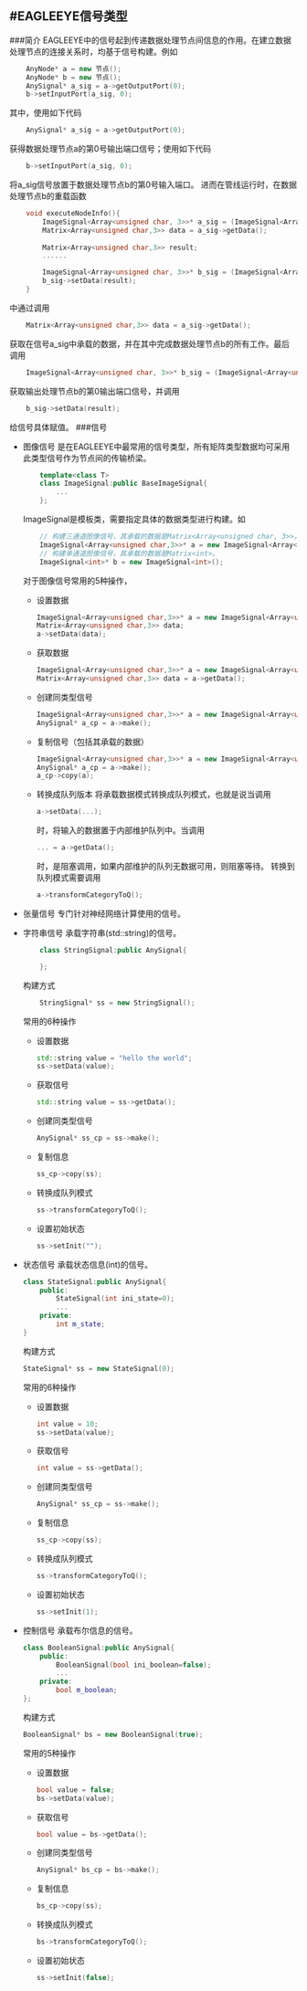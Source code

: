 #EAGLEEYE信号类型
----
###简介
EAGLEEYE中的信号起到传递数据处理节点间信息的作用。在建立数据处理节点的连接关系时，均基于信号构建。例如
```c++
    AnyNode* a = new 节点();
    AnyNode* b = new 节点();
    AnySignal* a_sig = a->getOutputPort(0);
    b->setInputPort(a_sig, 0);
```
其中，使用如下代码
```c++
    AnySignal* a_sig = a->getOutputPort(0);
```
获得数据处理节点a的第0号输出端口信号；使用如下代码
```c++
    b->setInputPort(a_sig, 0);
```
将a_sig信号放置于数据处理节点b的第0号输入端口。
进而在管线运行时，在数据处理节点b的重载函数
```c++
    void executeNodeInfo(){
        ImageSignal<Array<unsigned char, 3>>* a_sig = (ImageSignal<Array<unsigned char, 3>>*)b->getInputPort(0);
        Matrix<Array<unsigned char,3>> data = a_sig->getData();
        
        Matrix<Array<unsigned char,3>> result;
        ......

        ImageSignal<Array<unsigned char, 3>>* b_sig = (ImageSignal<Array<unsigned char, 3>>*)b->getOutputPort(0);
        b_sig->setData(result);
    }
```
中通过调用
```c++
    Matrix<Array<unsigned char,3>> data = a_sig->getData();
```
获取在信号a_sig中承载的数据，并在其中完成数据处理节点b的所有工作。最后调用
```c++
    ImageSignal<Array<unsigned char, 3>>* b_sig = (ImageSignal<Array<unsigned char, 3>>*)b->getOutputPort(0);
```
获取输出处理节点b的第0输出端口信号，并调用
```c++
    b_sig->setData(result);
```
给信号具体赋值。
###信号
* 图像信号
    是在EAGLEEYE中最常用的信号类型，所有矩阵类型数据均可采用此类型信号作为节点间的传输桥梁。
    ```c++
        template<class T>
        class ImageSignal:public BaseImageSignal{
            ...
        };
    ```
    ImageSignal是模板类，需要指定具体的数据类型进行构建。如
    ```c++
        // 构建三通道图像信号，其承载的数据是Matrix<Array<unsigned char, 3>>。
        ImageSignal<Array<unsigned char,3>>* a = new ImageSignal<Array<unsigned char,3>>();
        // 构建单通道图像信号，其承载的数据是Matrix<int>。
        ImageSignal<int>* b = new ImageSignal<int>();
    ```
    
    对于图像信号常用的5种操作，
    * 设置数据
        ```c++
        ImageSignal<Array<unsigned char,3>>* a = new ImageSignal<Array<unsigned char,3>>();
        Matrix<Array<unsigned char,3>> data;
        a->setData(data);
        ```
    * 获取数据
        ```c++
        ImageSignal<Array<unsigned char,3>>* a = new ImageSignal<Array<unsigned char,3>>();
        Matrix<Array<unsigned char,3>> data = a->getData();
        ```
    * 创建同类型信号
        ```c++
        ImageSignal<Array<unsigned char,3>>* a = new ImageSignal<Array<unsigned char,3>>();
        AnySignal* a_cp = a->make();
        ```
    * 复制信号（包括其承载的数据）
        ```c++
        ImageSignal<Array<unsigned char,3>>* a = new ImageSignal<Array<unsigned char,3>>();
        AnySignal* a_cp = a->make();
        a_cp->copy(a);
        ```
    * 转换成队列版本
        将承载数据模式转换成队列模式，也就是说当调用
        ```c++
        a->setData(...);
        ```
        时，将输入的数据置于内部维护队列中。当调用
        ```c++
        ... = a->getData();
        ```
        时，是阻塞调用，如果内部维护的队列无数据可用，则阻塞等待。
        转换到队列模式需要调用
        ```c++
        a->transformCategoryToQ();
        ```
* 张量信号
    专门针对神经网络计算使用的信号。
* 字符串信号
    承载字符串(std::string)的信号。
    ```c++
        class StringSignal:public AnySignal{

        };
    ```
    构建方式
    ```c++
        StringSignal* ss = new StringSignal();
    ```
    常用的6种操作
    * 设置数据
        ```c++
        std::string value = "hello the world";
        ss->setData(value);
        ```
    * 获取信号
        ```c++
        std::string value = ss->getData();
        ```
    * 创建同类型信号
        ```c++
        AnySignal* ss_cp = ss->make();
        ```
    * 复制信息
        ```c++
        ss_cp->copy(ss);
        ```
    * 转换成队列模式
        ```c++
        ss->transformCategoryToQ();
        ```
    * 设置初始状态
        ```c++
        ss->setInit("");
        ```
* 状态信号
    承载状态信息(int)的信号。
    ```c++
    class StateSignal:public AnySignal{
        public:
            StateSignal(int ini_state=0);
            ...
        private:
            int m_state;
    }
    ```
    构建方式
    ```c++
    StateSignal* ss = new StateSignal(0);
    ```
    常用的6种操作
    * 设置数据
        ```c++
        int value = 10;
        ss->setData(value);
        ```
    * 获取信号
        ```c++
        int value = ss->getData();
        ```
    * 创建同类型信号
        ```c++
        AnySignal* ss_cp = ss->make();
        ```
    * 复制信息
        ```c++
        ss_cp->copy(ss);
        ```
    * 转换成队列模式
        ```c++
        ss->transformCategoryToQ();
        ```
    * 设置初始状态
        ```c++
        ss->setInit(1);
        ```
* 控制信号
    承载布尔信息的信号。
    ```c++
    class BooleanSignal:public AnySignal{
        public:
            BooleanSignal(bool ini_boolean=false);
            ...
        private:
            bool m_boolean;	
    };
    ```
    构建方式
    ```c++
    BooleanSignal* bs = new BooleanSignal(true);
    ```
    常用的5种操作
    * 设置数据
        ```c++
        bool value = false;
        bs->setData(value);
        ```
    * 获取信号
        ```c++
        bool value = bs->getData();
        ```
    * 创建同类型信号
        ```c++
        AnySignal* bs_cp = bs->make();
        ```
    * 复制信息
        ```c++
        bs_cp->copy(ss);
        ```
    * 转换成队列模式
        ```c++
        bs->transformCategoryToQ();
        ```
    * 设置初始状态
        ```c++
        ss->setInit(false);
        ```